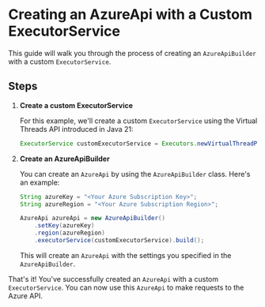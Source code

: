 # Creating an AzureApi with a Custom ExecutorService

This guide will walk you through the process of creating an `AzureApiBuilder` with a custom `ExecutorService`.

## Steps

1. **Create a custom ExecutorService**

   For this example, we'll create a custom `ExecutorService` using the Virtual Threads API introduced in Java 21:

   ```java
   ExecutorService customExecutorService = Executors.newVirtualThreadPerTaskExecutor();
   ```

2. **Create an AzureApiBuilder**

   You can create an `AzureApi` by using the `AzureApiBuilder` class. Here's an example:

   ```java
   String azureKey = "<Your Azure Subscription Key>";
   String azureRegion = "<Your Azure Subscription Region>";

   AzureApi azureApi = new AzureApiBuilder()
       .setKey(azureKey)
       .region(azureRegion)
       .executorService(customExecutorService).build();
   ```
   This will create an `AzureApi` with the settings you specified in the `AzureApiBuilder`.

That's it! You've successfully created an `AzureApi` with a custom `ExecutorService`. You can now use this `AzureApi` to
make requests to the Azure API.
